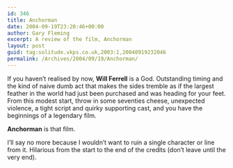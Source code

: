 ```yaml
---
id: 346
title: Anchorman
date: 2004-09-19T23:20:46+00:00
author: Gary Fleming
excerpt: A review of the film, Anchorman
layout: post
guid: tag:solitude.vkps.co.uk,2003:1,20040919232046
permalink: /Archives/2004/09/19/Anchorman/
---
```

If you haven&#8217;t realised by now, **Will Ferrell** is a God. Outstanding timing and the kind of naive dumb act that makes the sides tremble as if the largest feather in the world had just been purchased and was heading for your feet. From this modest start, throw in some seventies cheese, unexpected violence, a tight script and quirky supporting cast, and you have the beginnings of a legendary film.

**Anchorman** is that film.

I&#8217;ll say no more because I wouldn&#8217;t want to ruin a single character or line from it. Hilarious from the start to the end of the credits (don&#8217;t leave until the very end).